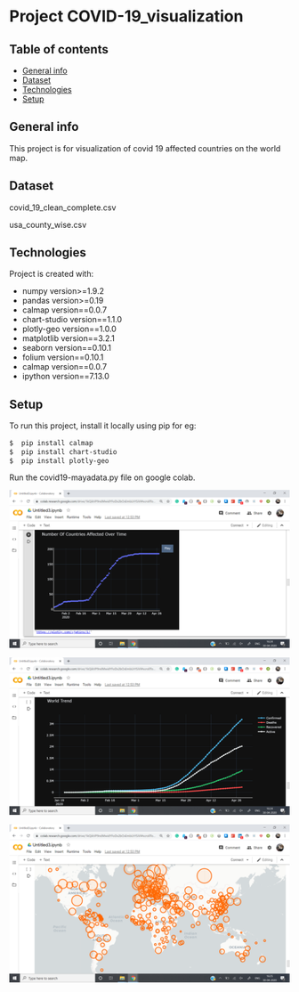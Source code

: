 # Project COVID-19_visualization


## Table of contents
* [General info](#general-info)
* [Dataset](#dataset)
* [Technologies](#technologies)
* [Setup](#setup)

## General info
This project is for visualization of covid 19 affected countries on the world map.

## Dataset
covid_19_clean_complete.csv

usa_county_wise.csv
	
## Technologies
Project is created with:
* numpy version>=1.9.2
* pandas version>=0.19
* calmap version==0.0.7
* chart-studio version==1.1.0
* plotly-geo version==1.0.0
* matplotlib version==3.2.1
* seaborn version==0.10.1
* folium version==0.10.1
* calmap version==0.0.7
* ipython version==7.13.0
	
## Setup
To run this project, install it locally using pip for eg:
```
$  pip install calmap
$  pip install chart-studio
$  pip install plotly-geo

```
Run the covid19-mayadata.py file on google colab.


![Number of Countries affected due to COVID-19](countries_effected.png)

![World trend](world_trend.png)

![COVID_19_affected countries on world map](covid19_effected_world_map.png)
